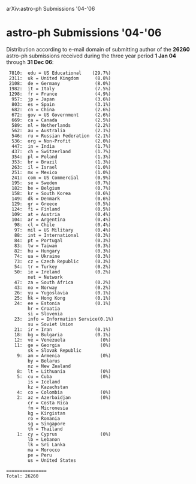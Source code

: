 arXiv:astro-ph Submissions '04-'06

astro-ph Submissions '04-'06
============================

Distribution according to e-mail domain of submitting author of the
**26260** astro-ph submissions received during the three year period **1
Jan 04** through **31 Dec 06**:

     7810:  edu = US Educational    (29.7%)
     2311:  uk = United Kingdom      (8.8%)
     2108:  de = Germany             (8.0%)
     1982:  it = Italy               (7.5%)
     1298:  fr = France              (4.9%)
      957:  jp = Japan               (3.6%)
      803:  es = Spain               (3.1%)
      682:  cn = China               (2.6%)
      672:  gov = US Government      (2.6%)
      669:  ca = Canada              (2.5%)
      589:  nl = Netherlands         (2.2%)
      562:  au = Australia           (2.1%)
      546:  ru = Russian Federation  (2.1%)
      536:  org = Non-Profit         (2.0%)
      447:  in = India               (1.7%)
      437:  ch = Switzerland         (1.7%)
      354:  pl = Poland              (1.3%)
      353:  br = Brazil              (1.3%)
      263:  il = Israel              (1.0%)
      251:  mx = Mexico              (1.0%)
      241:  com = US Commercial      (0.9%)
      195:  se = Sweden              (0.7%)
      182:  be = Belgium             (0.7%)
      158:  kr = South Korea         (0.6%)
      149:  dk = Denmark             (0.6%)
      129:  gr = Greece              (0.5%)
      124:  fi = Finland             (0.5%)
      109:  at = Austria             (0.4%)
      104:  ar = Argentina           (0.4%)
       98:  cl = Chile               (0.4%)
       97:  mil = US Military        (0.4%)
       88:  int = International      (0.3%)
       84:  pt = Portugal            (0.3%)
       83:  tw = Taiwan              (0.3%)
       82:  hu = Hungary             (0.3%)
       74:  ua = Ukraine             (0.3%)
       73:  cz = Czech Republic      (0.3%)
       54:  tr = Turkey              (0.2%)
       50:  ie = Ireland             (0.2%)
            net = Network
       47:  za = South Africa        (0.2%)
       43:  no = Norway              (0.2%)
       26:  yu = Yugoslavia          (0.1%)
       25:  hk = Hong Kong           (0.1%)
       24:  ee = Estonia             (0.1%)
            hr = Croatia
            si = Slovenia
       23:  info = Information Service(0.1%)
            su = Soviet Union
       21:  ir = Iran                (0.1%)
       18:  bg = Bulgaria            (0.1%)
       12:  ve = Venezuela             (0%)
       11:  ge = Georgia               (0%)
            sk = Slovak Republic
        9:  am = Armenia               (0%)
            by = Belarus
            nz = New Zealand
        8:  lt = Lithuania             (0%)
        5:  cu = Cuba                  (0%)
            is = Iceland
            kz = Kazachstan
        4:  co = Colombia              (0%)
        2:  az = Azerbaidjan           (0%)
            cr = Costa Rica
            fm = Micronesia
            kg = Kirgistan
            ro = Romania
            sg = Singapore
            th = Thailand
        1:  cy = Cyprus                (0%)
            lb = Lebanon
            lk = Sri Lanka
            ma = Morocco
            pe = Peru
            us = United States

    ===============
    Total: 26260
